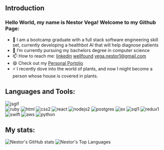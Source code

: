 ## Introduction 
### Hello World, my name is Nestor Vega! Welcome to my Github Page:

- 🔭 I am a bootcamp graduate with a full stack software engineering skill set, currently developing a healthbot AI that will help diagnose patients
- 🌱 I’m currently pursuing my bachelors degree in computer science
- 📫 How to reach me: [linkedin](https://www.linkedin.com/in/nestor-vega-233b43238/) [wellfound](https://angel.co/u/nestorvega23) vega.nestor1@gmail.com
- 😄 Check out my [Personal Portolio](https://nvega23.github.io/portfolio/)
- ⚡️ I recently dove into the world of plants, and now I might become a person whose house is covered in plants.

## Languages and Tools:

![jsgif](https://user-images.githubusercontent.com/93811834/214438983-0e0a8870-004e-4de9-aff2-08d4915afe23.gif)  
![ruby](https://user-images.githubusercontent.com/93811834/214439254-58657ea4-9202-42f3-b548-482740a5bf1a.png)
![html](https://user-images.githubusercontent.com/93811834/214439467-6d40f4b8-7595-4678-9a3e-a7187bf46cdd.png)
![css2](https://user-images.githubusercontent.com/93811834/214441432-d028e3a0-317d-455a-816c-27b86aec34b0.png)
![react](https://user-images.githubusercontent.com/93811834/214439590-1f56f0e4-6cec-4c97-b3d4-369cd74bfe3b.png)
![nodejs2](https://user-images.githubusercontent.com/93811834/214439861-ef372b8c-7f1f-4b40-bd99-7d5413310d9f.png)
![postgres](https://user-images.githubusercontent.com/93811834/214439956-d83cd99a-6b3b-48bb-9fcf-6aa79bccdb81.png)
![ex](https://user-images.githubusercontent.com/93811834/214441801-ad81e50d-bc81-442f-aaf1-5eeb7f0f71f6.png)
![sql1](https://user-images.githubusercontent.com/93811834/214440576-cbca77d1-1c84-4e2a-aa01-2072539ed16f.png)
![redux1](https://user-images.githubusercontent.com/93811834/214440845-db415a41-13dd-49ca-b9e8-f8b4973909f1.png)
![swift](https://user-images.githubusercontent.com/93811834/214440964-56d8945e-f165-493e-8bfd-ab19eeb36788.png)
![aws](https://user-images.githubusercontent.com/93811834/214441088-3f4cdba4-a1b7-4502-8351-8ae7b2238714.png)
![python](https://user-images.githubusercontent.com/93811834/214439120-6d0609ad-1ba6-4392-aba3-e8faab07dc31.gif)

## My stats:
<!-- ![Nestors's GitHub stats](https://github-readme-stats.vercel.app/api?username=nvega23&theme=radical&count_private=true&show_icons=true) -->
<!-- <img align="left" alt="Nestor's GitHub Top Languages" src="https://github-readme-stats.vercel.app/api/top-langs/?username=nvega23&theme=radical" /> -->

![Nestor's GitHub stats](https://github-readme-stats.vercel.app/api?username=nvega23&theme=tokyonight&show_icons=true)
![Nestor's Top Languages](https://github-readme-stats.vercel.app/api/top-langs/?username=nvega23&theme=tokyonight)

